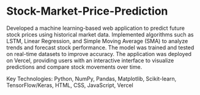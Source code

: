 # Stock-Market-Price-Prediction
Developed a machine learning-based web application to predict future stock prices using historical market data. Implemented algorithms such as LSTM, Linear Regression, and Simple Moving Average (SMA) to analyze trends and forecast stock performance. The model was trained and tested on real-time datasets to improve accuracy. The application was deployed on Vercel, providing users with an interactive interface to visualize predictions and compare stock movements over time.

Key Technologies: Python, NumPy, Pandas, Matplotlib, Scikit-learn, TensorFlow/Keras, HTML, CSS, JavaScript, Vercel

